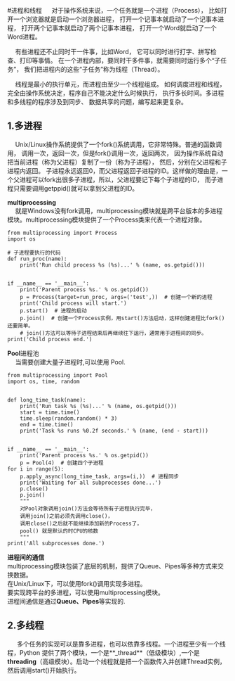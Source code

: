 #进程和线程
&emsp; 对于操作系统来说，一个任务就是一个进程（Process），
比如打开一个浏览器就是启动一个浏览器进程，
打开一个记事本就启动了一个记事本进程，
打开两个记事本就启动了两个记事本进程，
打开一个Word就启动了一个Word进程。

&emsp; 有些进程还不止同时干一件事，比如Word，
它可以同时进行打字、拼写检查、打印等事情。
在一个进程内部，要同时干多件事，就需要同时运行多个“子任务”，
我们把进程内的这些“子任务”称为线程（Thread）。

&emsp; 线程是最小的执行单元，而进程由至少一个线程组成。
如何调度进程和线程，完全由操作系统决定，程序自己不能决定什么时候执行，
执行多长时间。多进程和多线程的程序涉及到同步、
数据共享的问题，编写起来更复杂。

## 1.多进程
&emsp; Unix/Linux操作系统提供了一个fork()系统调用，它非常特殊。普通的函数调用，
调用一次，返回一次，但是fork()调用一次，返回两次，
因为操作系统自动把当前进程（称为父进程）复制了一份（称为子进程），
然后，分别在父进程和子进程内返回。
子进程永远返回0，而父进程返回子进程的ID。这样做的理由是，一个父进程可以fork出很多子进程，所以，父进程要记下每个子进程的ID，
而子进程只需要调用getppid()就可以拿到父进程的ID。

**multiprocessing** <br>
&emsp; 就是Windows没有fork调用，multiprocessing模块就是跨平台版本的多进程模块。multiprocessing模块提供了一个Process类来代表一个进程对象。

    from multiprocessing import Process
    import os
     
    # 子进程要执行的代码
    def run_proc(name):
    	print('Run child process %s (%s)...' % (name, os.getpid()))
    
    
    if __name__ == '__main__':
    	print('Parent process %s.' % os.getpid())
    	p = Process(target=run_proc, args=('test',))  # 创建一个新的进程
    	print('Child process will start.')
    	p.start()  # 进程的启动
    	p.join()  # 创建一个Process实例，用start()方法启动，这样创建进程比fork()还要简单。
    	# join()方法可以等待子进程结束后再继续往下运行，通常用于进程间的同步。
    print('Child process end.')


**Pool**进程池<br>
&emsp; 当需要创建大量子进程时,可以使用 Pool.

    from multiprocessing import Pool
    import os, time, random
    
    
    def long_time_task(name):
	    print('Run task %s (%s)...' % (name, os.getpid()))
	    start = time.time()
	    time.sleep(random.random() * 3)
	    end = time.time()
	    print('Task %s runs %0.2f seconds.' % (name, (end - start)))
    
    
    if __name__ == '__main__':
	    print('Parent process %s.' % os.getpid())
	    p = Pool(4)  # 创建四个子进程
    for i in range(5):
	    p.apply_async(long_time_task, args=(i,))  # 进程同步
	    print('Waiting for all subprocesses done...')
	    p.close()
	    p.join()
	    """
	    对Pool对象调用join()方法会等待所有子进程执行完毕，
	    调用join()之前必须先调用close()，
	    调用close()之后就不能继续添加新的Process了，
		pool() 就是默认的时CPU的核数
	    """
    print('All subprocesses done.')

**进程间的通信**<br>
 multiprocessing模块包装了底层的机制，提供了Queue、Pipes等多种方式来交换数据。<br>
在Unix/Linux下，可以使用fork()调用实现多进程。<br>
要实现跨平台的多进程，可以使用multiprocessing模块。<br>
进程间通信是通过**Queue、Pipes**等实现的.<br>


## 2.多线程 ##
&ensp; &ensp; 多个任务的实现可以是靠多进程，也可以依靠多线程。一个进程至少有一个线程，Python 提供了两个模块，一个是**_thread**（低级模块）,一个是**threading**（高级模块）。启动一个线程就是把一个函数传入并创建Thread实例，然后调用start()开始执行。

    
